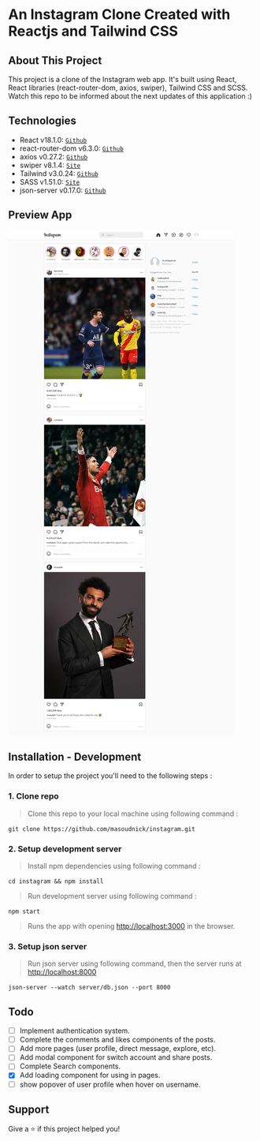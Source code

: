 # An Instagram Clone Created with Reactjs and Tailwind CSS

## About This Project

This project is a clone of the Instagram web app.
It's built using React, React libraries (react-router-dom, axios, swiper), Tailwind CSS and SCSS.
Watch this repo to be informed about the next updates of this application :)

## Technologies

- React v18.1.0: <a href="https://github.com/facebook/react" target="_blank">`Github`</a>
- react-router-dom v6.3.0: <a href="https://github.com/remix-run/react-router" target="_blank">`Github`</a>
- axios v0.27.2: <a href="https://github.com/axios/axios" target="_blank">`Github`</a>
- swiper v8.1.4: <a href="https://swiperjs.com/react" target="_blank">`Site`</a>
- Tailwind v3.0.24: <a href="https://github.com/tailwindlabs/tailwindcss" target="_blank">`Github`</a>
- SASS v1.51.0: <a href="https://sass-lang.com/" target="_blank">`Site`</a>
- json-server v0.17.0: <a href="https://github.com/typicode/json-server" target="_blank">`Github`</a>

## Preview App
![Preview](app-preview.jpg?raw=true)

## Installation - Development

In order to setup the project you'll need to the following steps :

### 1. Clone repo

> Clone this repo to your local machine using following command :

```shell
git clone https://github.com/masoudnick/instagram.git
```

### 2. Setup development server

> Install npm dependencies using following command :

```shell
cd instagram && npm install
```

> Run development server using following command :

```shell
npm start
```

> Runs the app with opening [http://localhost:3000](http://localhost:3000) in the browser.

### 3. Setup json server

> Run json server using following command, then the server runs at [http://localhost:8000](http://localhost:8000)

```shell
json-server --watch server/db.json --port 8000
```

## Todo

- [ ] Implement authentication system.
- [ ] Complete the comments and likes components of the posts.
- [ ] Add more pages (user profile, direct message, explore, etc).
- [ ] Add modal component for switch account and share posts.
- [ ] Complete Search components.
- [x] Add loading component for using in pages.
- [ ] show popover of user profile when hover on username.

## Support

Give a ⭐️ if this project helped you!
